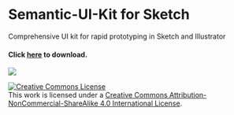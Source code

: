 # Semantic-UI-Kit for Sketch
Comprehensive UI kit for rapid prototyping in Sketch and Illustrator

#### Click <a href="https://github.com/garystover/Semantic-UI-Kit/archive/master.zip">here</a> to download.

<img src="https://raw.githubusercontent.com/garystover/Semantic-UI-Kit/master/screenshot.png" />

<a rel="license" href="http://creativecommons.org/licenses/by-nc-sa/4.0/"><img alt="Creative Commons License" style="border-width:0" src="https://i.creativecommons.org/l/by-nc-sa/4.0/88x31.png" /></a><br />This work is licensed under a <a rel="license" href="http://creativecommons.org/licenses/by-nc-sa/4.0/">Creative Commons Attribution-NonCommercial-ShareAlike 4.0 International License</a>.